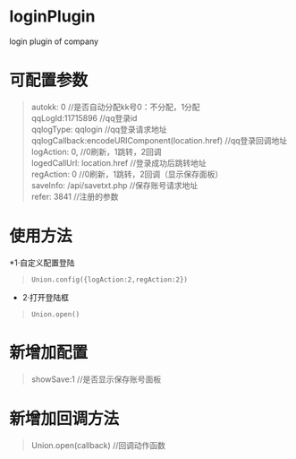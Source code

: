 # loginPlugin
login plugin of company
# 可配置参数
> autokk: 0 //是否自动分配kk号0：不分配，1分配  
> qqLogId:11715896 //qq登录id  
> qqlogType: qqlogin //qq登录请求地址  
> qqlogCallback:encodeURIComponent(location.href) //qq登录回调地址  
> logAction: 0, //0刷新，1跳转，2回调  
> logedCallUrl: location.href //登录成功后跳转地址  
> regAction: 0 //0刷新，1跳转，2回调（显示保存面板）  
> saveInfo: /api/savetxt.php //保存账号请求地址  
> refer: 3841 //注册的参数 

# 使用方法
*1·自定义配置登陆<br>
> `Union.config({logAction:2,regAction:2})`<br>
* 2·打开登陆框<br>
> `Union.open()`

# 新增加配置
> showSave:1 //是否显示保存账号面板

# 新增加回调方法
> Union.open(callback) //回调动作函数